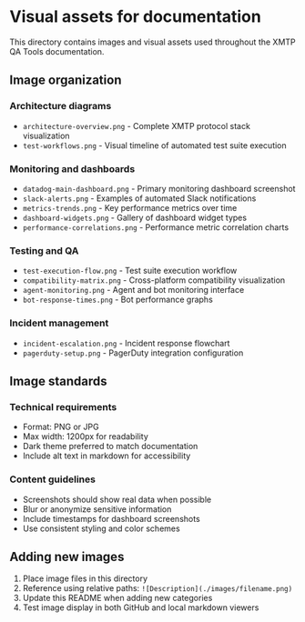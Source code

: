 # Visual assets for documentation

This directory contains images and visual assets used throughout the XMTP QA Tools documentation.

## Image organization

### Architecture diagrams
- `architecture-overview.png` - Complete XMTP protocol stack visualization
- `test-workflows.png` - Visual timeline of automated test suite execution

### Monitoring and dashboards
- `datadog-main-dashboard.png` - Primary monitoring dashboard screenshot
- `slack-alerts.png` - Examples of automated Slack notifications
- `metrics-trends.png` - Key performance metrics over time
- `dashboard-widgets.png` - Gallery of dashboard widget types
- `performance-correlations.png` - Performance metric correlation charts

### Testing and QA
- `test-execution-flow.png` - Test suite execution workflow
- `compatibility-matrix.png` - Cross-platform compatibility visualization
- `agent-monitoring.png` - Agent and bot monitoring interface
- `bot-response-times.png` - Bot performance graphs

### Incident management
- `incident-escalation.png` - Incident response flowchart
- `pagerduty-setup.png` - PagerDuty integration configuration

## Image standards

### Technical requirements
- Format: PNG or JPG
- Max width: 1200px for readability
- Dark theme preferred to match documentation
- Include alt text in markdown for accessibility

### Content guidelines
- Screenshots should show real data when possible
- Blur or anonymize sensitive information
- Include timestamps for dashboard screenshots
- Use consistent styling and color schemes

## Adding new images

1. Place image files in this directory
2. Reference using relative paths: `![Description](./images/filename.png)`
3. Update this README when adding new categories
4. Test image display in both GitHub and local markdown viewers

